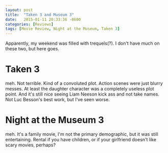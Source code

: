 ```yaml
---
layout: post
title:  "Taken 3 and Museum 3"
date:   2015-01-11 20:33:36 -0600
categories: [Reviews]
tags: [Movie Review, Night at the Museum, Taken 3]
---
```


Apparently, my weekend was filled with trequels(?). I don't have much on these two, but here goes.

# Taken 3

meh. Not terrible. Kind of a convoluted plot. Action scenes were just blurry messes. At least the daughter character was a completely useless plot point. And it's still nice seeing Liam Neeson kick ass and not take names. Not Luc Besson's best work, but I've seen worse.

# Night at the Museum 3

meh. It's a family movie, I'm not the primary demographic, but it was still entertaining. Rental if you have children, or if your girlfriend doesn't like scary movies, perhaps?
